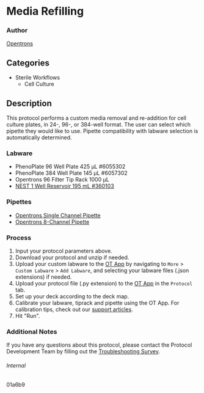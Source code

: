 # Media Refilling


### Author
[Opentrons](https://opentrons.com/)




## Categories
* Sterile Workflows
	* Cell Culture


## Description
This protocol performs a custom media removal and re-addition for cell culture plates, in 24-, 96-, or 384-well format. The user can select which pipette they would like to use. Pipette compatibility with labware selection is automatically determined.


### Labware
* PhenoPlate 96 Well Plate 425 µL #6055302
* PhenoPlate 384 Well Plate 145 µL #6057302
* Opentrons 96 Filter Tip Rack 1000 µL
* [NEST 1 Well Reservoir 195 mL #360103](http://www.cell-nest.com/page94?_l=en&product_id=102)


### Pipettes
* [Opentrons Single Channel Pipette](https://shop.opentrons.com/single-channel-electronic-pipette-p20/)
* [Opentrons 8-Channel Pipette](https://shop.opentrons.com/single-channel-electronic-pipette-p20/)


### Process
1. Input your protocol parameters above.
2. Download your protocol and unzip if needed.
3. Upload your custom labware to the [OT App](https://opentrons.com/ot-app) by navigating to `More` > `Custom Labware` > `Add Labware`, and selecting your labware files (.json extensions) if needed.
4. Upload your protocol file (.py extension) to the [OT App](https://opentrons.com/ot-app) in the `Protocol` tab.
5. Set up your deck according to the deck map.
6. Calibrate your labware, tiprack and pipette using the OT App. For calibration tips, check out our [support articles](https://support.opentrons.com/en/collections/1559720-guide-for-getting-started-with-the-ot-2).
7. Hit "Run".


### Additional Notes
If you have any questions about this protocol, please contact the Protocol Development Team by filling out the [Troubleshooting Survey](https://protocol-troubleshooting.paperform.co/).


###### Internal
01a6b9
